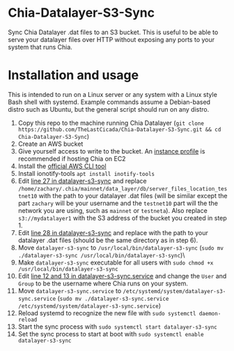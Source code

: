# Chia-Datalayer-S3-Sync
Sync Chia Datalayer .dat files to an S3 bucket.  This is useful to be able to serve your datalayer files over HTTP without exposing any ports to your system that runs Chia. 

# Installation and usage

This is intended to run on a Linux server or any system with a Linux style Bash shell with systemd.  Example commands assume a Debian-based distro such as Ubuntu, but the general script should run on any distro. 

1.  Copy this repo to the machine running Chia Datalayer (`git clone https://github.com/TheLastCicada/Chia-Datalayer-S3-Sync.git && cd Chia-Datalayer-S3-Sync`)
2.  Create an AWS bucket
3.  Give yourself access to write to the bucket. An [instance profile](https://repost.aws/knowledge-center/ec2-instance-access-s3-bucket) is recommended if hosting Chia on EC2
4.  Install the [official AWS CLI tool](https://aws.amazon.com/cli/)
5.  Install ionotify-tools `apt install inotify-tools`
6.  Edit [line 27 in datalayer-s3-sync](https://github.com/TheLastCicada/Chia-Datalayer-S3-Sync/blob/main/datalayer-s3-sync#L27) and replace `/home/zachary/.chia/mainnet/data_layer/db/server_files_location_testnet10` with the path to your datalayer .dat files (will be similar except the part `zachary` will be your username and the `testnet10` part will the the network you are using, such as `mainnet` or `testneta`).  Also replace `s3://mydatalayer1` with the S3 address of the bucket you created in step 1.
7.  Edit [line 28 in datalayer-s3-sync](https://github.com/TheLastCicada/Chia-Datalayer-S3-Sync/blob/main/datalayer-s3-sync#L28) and replace with the path to your datalayer .dat files (should be the same directory as in step 6).
8.  Move `datalayer-s3-sync` to `/usr/local/bin/datalayer-s3-sync` (`sudo mv ./datalayer-s3-sync /usr/local/bin/datalayer-s3-sync`)\
9.  Make `datalayer-s3-sync` executable for all users with `sudo chmod +x /usr/local/bin/datalayer-s3-sync`
10.  Edit [line 12 and 13 in datalayer-s3-sync.service](https://github.com/TheLastCicada/Chia-Datalayer-S3-Sync/blob/main/datalayer-s3-sync.service#L12-L13) and change the `User` and `Group` to be the username where Chia runs on your system. 
11.  Move `datalayer-s3-sync.service` to `/etc/systemd/system/datalayer-s3-sync.service` (`sudo mv ./datalayer-s3-sync.service /etc/systemd/system/datalayer-s3-sync.service`)
12.  Reload systemd to recognize the new file with `sudo systemctl daemon-reload`
13.  Start the sync process with `sudo systemctl start datalayer-s3-sync`
14.  Set the sync process to start at boot with `sudo systemctl enable datalayer-s3-sync`
